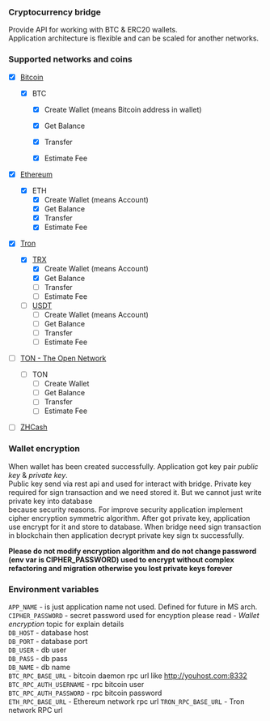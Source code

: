 ### Cryptocurrency bridge

Provide API for working with BTC & ERC20 wallets.  
Application architecture is flexible and can be scaled for another networks.

### Supported networks and coins

- [X] [Bitcoin](https://developer.bitcoin.org/index.html)
  - [X] BTC
    - [X] Create Wallet (means Bitcoin address in wallet)
    - [X] Get Balance
    - [X] Transfer
    - [X] Estimate Fee  
  

- [X] [Ethereum](https://ethereum.org/en/)
  - [X] ETH
    - [X] Create Wallet (means Account)
    - [X] Get Balance
    - [X] Transfer
    - [X] Estimate Fee
  
- [X] [Tron](https://tron.network/)
  - [X] [TRX](https://tron.network/trx?lng=en)
    - [X] Create Wallet (means Account)
    - [X] Get Balance
    - [ ] Transfer
    - [ ] Estimate Fee
  - [ ] [USDT](https://tron.network/usdt?lng=en)
    - [ ] Create Wallet (means Account)
    - [ ] Get Balance
    - [ ] Transfer
    - [ ] Estimate Fee

- [ ] [TON - The Open Network](https://ton.org/)
  - [ ] TON
    - [ ] Create Wallet
    - [ ] Get Balance
    - [ ] Transfer
    - [ ] Estimate Fee

- [ ] [ZHCash](https://zh.cash/)


### Wallet encryption


When wallet has been created successfully. Application got key pair *public key* & *private key*.  
Public key send via rest api and used for interact with bridge. 
Private key required for sign transaction and we need stored it. But we cannot just write private key into database  
because security reasons. For improve security application implement cipher encryption symmetric algorithm.
After got private key, application use encrypt for it and store to database. 
When bridge need sign transaction in blockchain then application decrypt private key sign tx successfully.

**Please do not modify encryption algorithm and do not change password (env var is CIPHER_PASSWORD) used
to encrypt without complex refactoring and migration otherwise you lost private keys forever**


### Environment variables

`APP_NAME` - is just application name not used. Defined for future in MS arch.  
`CIPHER_PASSWORD` - secret password used for encyption please read - *Wallet encryption* topic for explain details  
`DB_HOST` - database host   
`DB_PORT` - database port  
`DB_USER` - db user  
`DB_PASS` - db pass  
`DB_NAME` - db name  
`BTC_RPC_BASE_URL` - bitcoin daemon rpc url like http://youhost.com:8332  
`BTC_RPC_AUTH_USERNAME` - rpc bitcoin user  
`BTC_RPC_AUTH_PASSWORD` - rpc bitcoin password  
`ETH_RPC_BASE_URL` - Ethereum network rpc url
`TRON_RPC_BASE_URL` - Tron network RPC url
